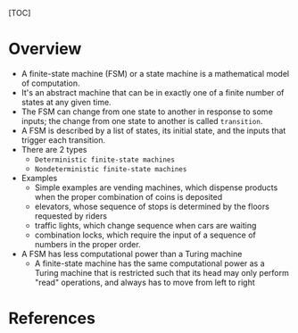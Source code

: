 [TOC]

# Overview

- A finite-state machine (FSM) or a state machine is a mathematical
  model of computation.
- It's an abstract machine that can be in exactly one of a finite number
  of states at any given time.
- The FSM can change from one state to another in response to some
  inputs; the change from one state to another is called `transition`.
- A FSM is described by a list of states, its initial state, and the
  inputs that trigger each transition.
- There are 2 types
    + `Deterministic finite-state machines`
    + `Nondeterministic finite-state machines`
- Examples
    + Simple examples are vending machines, which dispense products when
      the proper combination of coins is deposited
    + elevators, whose sequence of stops is determined by the floors
      requested by riders
    + traffic lights, which change sequence when cars are waiting
    + combination locks, which require the input of a sequence of
      numbers in the proper order.
- A FSM has less computational power than a Turing machine
    + A finite-state machine has the same computational power as a
      Turing machine that is restricted such that its head may only
      perform "read" operations, and always has to move from left to
      right

# References

[wiki]: https://en.wikipedia.org/wiki/Finite-state_machine
